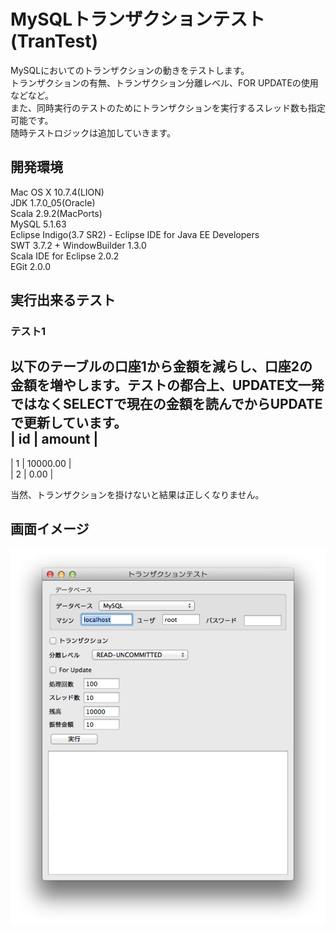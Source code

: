 MySQLトランザクションテスト(TranTest)
=====================================
MySQLにおいてのトランザクションの動きをテストします。  
トランザクションの有無、トランザクション分離レベル、FOR UPDATEの使用などなど。  
また、同時実行のテストのためにトランザクションを実行するスレッド数も指定可能です。  
随時テストロジックは追加していきます。  

開発環境
--------
Mac OS X 10.7.4(LION)  
JDK 1.7.0_05(Oracle)  
Scala 2.9.2(MacPorts)  
MySQL 5.1.63  
Eclipse Indigo(3.7 SR2) - Eclipse IDE for Java EE Developers  
SWT 3.7.2 + WindowBuilder 1.3.0  
Scala IDE for Eclipse 2.0.2  
EGit 2.0.0  

実行出来るテスト
----------------
### テスト1 ###
以下のテーブルの口座1から金額を減らし、口座2の金額を増やします。テストの都合上、UPDATE文一発ではなくSELECTで現在の金額を読んでからUPDATEで更新しています。  
| id | amount   |  
-----------------  
|  1 | 10000.00 |  
|  2 |     0.00 |  

当然、トランザクションを掛けないと結果は正しくなりません。  

画面イメージ
------------
![![画面イメージ][image]](https://github.com/marony/TranTest/blob/master/Screenshot1.png)
